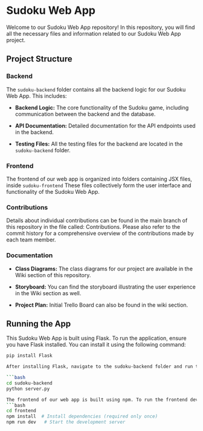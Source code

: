 # Sudoku Web App

Welcome to our Sudoku Web App repository! In this repository, you will find all the necessary files and information related to our Sudoku Web App project.

## Project Structure

### Backend

The `sudoku-backend` folder contains all the backend logic for our Sudoku Web App. This includes:

- **Backend Logic:** The core functionality of the Sudoku game, including communication between the backend and the database.
  
- **API Documentation:** Detailed documentation for the API endpoints used in the backend.

- **Testing Files:** All the testing files for the backend are located in the `sudoku-backend` folder.

### Frontend

The frontend of our web app is organized into folders containing JSX files, inside `sudoku-frontend`  These files collectively form the user interface and functionality of the Sudoku Web App.

### Contributions

Details about individual contributions can be found in the main branch of this repository in the file called: Contributions. Please also refer to the commit history for a comprehensive overview of the contributions made by each team member.

### Documentation

- **Class Diagrams:** The class diagrams for our project are available in the Wiki section of this repository.
  
- **Storyboard:** You can find the storyboard illustrating the user experience in the Wiki section as well.

- **Project Plan:** Initial Trello Board can also be found in the wiki section. 
## Running the App

This Sudoku Web App is built using Flask. To run the application, ensure you have Flask installed. You can install it using the following command:

```bash
pip install Flask

After installing Flask, navigate to the sudoku-backend folder and run the following commands to start the Flask app:

```bash
cd sudoku-backend
python server.py

The frontend of our web app is built using npm. To run the frontend development server, navigate to the frontend folder and run the following commands:
```bash
cd frontend
npm install  # Install dependencies (required only once)
npm run dev   # Start the development server

